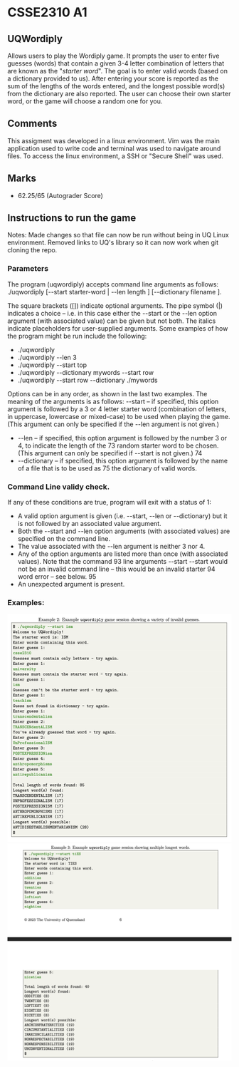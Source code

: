 # CSSE2310 A1
## UQWordiply
Allows users to play the Wordiply game. It prompts the user to enter five guesses (words) that contain a given 3-4 letter combination of letters that are known as the "*starter word*". The goal is to enter valid words (based on a dictionary provided to us). After entering your score is reported as the sum of the lengths of the words entered, and the longest possible word(s) from the dictionary are also reported. The user can choose their own starter word, or the game will choose a random one for you.

## Comments 
This assigment was developed in a linux environment. Vim was the main application used to write code and terminal was used to navigate around files. 
To access the linux environment, a SSH or "Secure Shell" was used. 

## Marks 
- 62.25/65 (Autograder Score)

## Instructions to run the game
Notes: Made changes so that file can now be run without being in UQ Linux environment. Removed links to UQ's library so it can now work when git cloning the repo.

### Parameters 

The program (uqwordiply) accepts command line arguments as follows: ./uqwordiply [--start starter-word | --len length ] [--dictionary filename ]. 

The square brackets ([]) indicate optional arguments. The pipe symbol (|) indicates a choice – i.e. in this case either the --start or the --len option argument (with associated value) can be given but not both. The italics indicate placeholders for user-supplied arguments. 
Some examples of how the program might be run include the following: 
- ./uqwordiply
- ./uqwordiply --len 3
- ./uqwordiply --start top
- ./uqwordiply --dictionary mywords --start row
- ./uqwordiply --start row --dictionary ./mywords

Options can be in any order, as shown in the last two examples. The meaning of the arguments is as follows:
 --start – if specified, this option argument is followed by a 3 or 4 letter starter word (combination of letters, in uppercase, lowercase or mixed-case) to be used when playing the game. (This argument can only be specified if the --len argument is not given.)
- --len – if specified, this option argument is followed by the number 3 or 4, to indicate the length of the 73 random starter word to be chosen. (This argument can only be specified if --start is not given.) 74
- --dictionary – if specified, this option argument is followed by the name of a file that is to be used as 75 the dictionary of valid words.

### Command Line validy check.
If any of these conditions are true, program will exit with a status of 1: 
  - A valid option argument is given (i.e. --start, --len or --dictionary) but it is not followed by an associated value argument.
  - Both the --start and --len option arguments (with associated values) are specified on the command line. 
  - The value associated with the --len argument is neither 3 nor 4. 
  - Any of the option arguments are listed more than once (with associated values). Note that the command 93 line arguments --start --start would not be an invalid command line – this would be an invalid starter 94 word error – see below. 95
  - An unexpected argument is present.

### Examples: 
![Photo](https://github.com/UniversalTze/CSSE2310A1/blob/main/examples/Example1.png)
![Photo](https://github.com/UniversalTze/CSSE2310A1/blob/main/examples/Example2.png)






